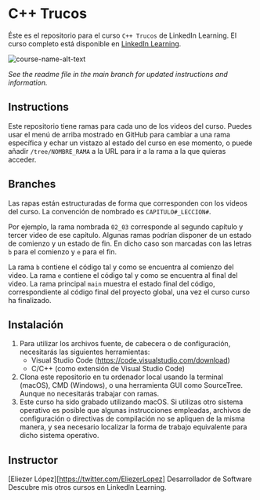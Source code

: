 # C++ Trucos

Éste es el repositorio para el curso `C++ Trucos` de LinkedIn Learning. El curso completo está disponible en [LinkedIn Learning][lil-course-url].

![course-name-alt-text][lil-thumbnail-url] 

_See the readme file in the main branch for updated instructions and information._
## Instructions
Este repositorio tiene ramas para cada uno de los videos del curso. Puedes usar el menú de arriba mostrado en GitHub para cambiar a una rama específica y echar un vistazo al estado del curso en ese momento, o puede añadir `/tree/NOMBRE_RAMA` a la URL para ir a la rama a la que quieras acceder.

## Branches

Las rapas están estructuradas de forma que corresponden con los videos del curso. La convención de nombrado es `CAPITULO#_LECCION#`.

Por ejemplo, la rama nombrada `02_03` corresponde al segundo capítulo y tercer video de ese capítulo. Algunas ramas podrían disponer de un estado de comienzo y un estado de fin. En dicho caso son marcadas con las letras `b` para el comienzo y `e` para el fin.

La rama `b` contiene el código tal y como se encuentra al comienzo del video. La rama `e` contiene el código tal y como se encuentra al final del video. La rama principal `main` muestra el estado final del código, correspondiente al código final del proyecto global, una vez el curso curso ha finalizado.

## Instalación
1. Para utilizar los archivos fuente, de cabecera o de configuración, necesitarás las siguientes herramientas:
	- Visual Studio Code (https://code.visualstudio.com/download)
	- C/C++ (como extensión de Visual Studio Code)
2. Clona este repositorio en tu ordenador local usando la terminal (macOS), CMD (Windows), o una herramienta GUI como SourceTree. Aunque no necesitarás trabajar con ramas.
3. Este curso ha sido grabado utilizando macOS. Si utilizas otro sistema operativo es posible que algunas instrucciones empleadas, archivos de configuración o directivas de compilación no se apliquen de la misma manera, y sea necesario localizar la forma de trabajo equivalente para dicho sistema operativo.

## Instructor
[Eliezer López][https://twitter.com/EliezerLopez]
Desarrollador de Software
Descubre mis otros cursos en LinkedIn Learning.

[0]: # (Replace these placeholder URLs with actual course URLs)

[lil-course-url]: https://www.linkedin.com/learning/
[lil-thumbnail-url]: http://

